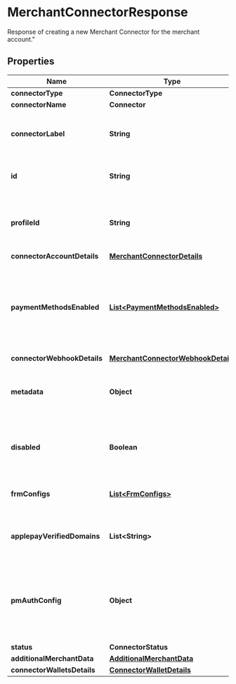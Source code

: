 

# MerchantConnectorResponse

Response of creating a new Merchant Connector for the merchant account.\"

## Properties

| Name | Type | Description | Notes |
|------------ | ------------- | ------------- | -------------|
|**connectorType** | **ConnectorType** |  |  |
|**connectorName** | **Connector** |  |  |
|**connectorLabel** | **String** | A unique label to identify the connector account created under a profile |  [optional] |
|**id** | **String** | Unique ID of the merchant connector account |  |
|**profileId** | **String** | Identifier for the profile, if not provided default will be chosen from merchant account |  |
|**connectorAccountDetails** | [**MerchantConnectorDetails**](MerchantConnectorDetails.md) |  |  [optional] |
|**paymentMethodsEnabled** | [**List&lt;PaymentMethodsEnabled&gt;**](PaymentMethodsEnabled.md) | An object containing the details about the payment methods that need to be enabled under this merchant connector account |  [optional] |
|**connectorWebhookDetails** | [**MerchantConnectorWebhookDetails**](MerchantConnectorWebhookDetails.md) |  |  [optional] |
|**metadata** | **Object** | Metadata is useful for storing additional, unstructured information on an object. |  [optional] |
|**disabled** | **Boolean** | A boolean value to indicate if the connector is disabled. By default, its value is false. |  [optional] |
|**frmConfigs** | [**List&lt;FrmConfigs&gt;**](FrmConfigs.md) | Contains the frm configs for the merchant connector |  [optional] |
|**applepayVerifiedDomains** | **List&lt;String&gt;** | identifier for the verified domains of a particular connector account |  [optional] |
|**pmAuthConfig** | **Object** | pm_auth_config will relate MCA records to their respective chosen auth services, based on payment_method and pmt |  [optional] |
|**status** | **ConnectorStatus** |  |  |
|**additionalMerchantData** | [**AdditionalMerchantData**](AdditionalMerchantData.md) |  |  [optional] |
|**connectorWalletsDetails** | [**ConnectorWalletDetails**](ConnectorWalletDetails.md) |  |  [optional] |




